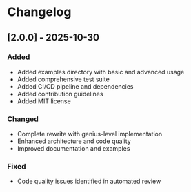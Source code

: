 # Changelog

## [2.0.0] - 2025-10-30
### Added
- Added examples directory with basic and advanced usage
- Added comprehensive test suite
- Added CI/CD pipeline and dependencies
- Added contribution guidelines
- Added MIT license

### Changed
- Complete rewrite with genius-level implementation
- Enhanced architecture and code quality
- Improved documentation and examples

### Fixed
- Code quality issues identified in automated review
